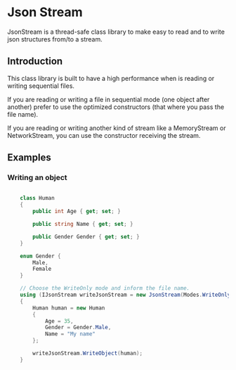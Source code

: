 # Json Stream
JsonStream is a thread-safe class library to make easy to read and to write json structures from/to a stream.

## Introduction
This class library is built to have a high performance when is reading or writing sequential files.

If you are reading or writing a file in sequential mode (one object after another) prefer to use the optimized constructors (that where you pass the file name).

If you are reading or writing another kind of stream like a MemoryStream or NetworkStream, you can use the constructor receiving the stream.

## Examples

### Writing an object


```C#

    class Human
    {
        public int Age { get; set; }

        public string Name { get; set; }

        public Gender Gender { get; set; }
    }

    enum Gender {
        Male,
        Female
    }

	// Choose the WriteOnly mode and inform the file name.
	using (IJsonStream writeJsonStream = new JsonStream(Modes.WriteOnly, "objects.json"))
	{
        Human human = new Human
        {
            Age = 35,
            Gender = Gender.Male,
            Name = "My name"
        };

		writeJsonStream.WriteObject(human);                    
	}

```